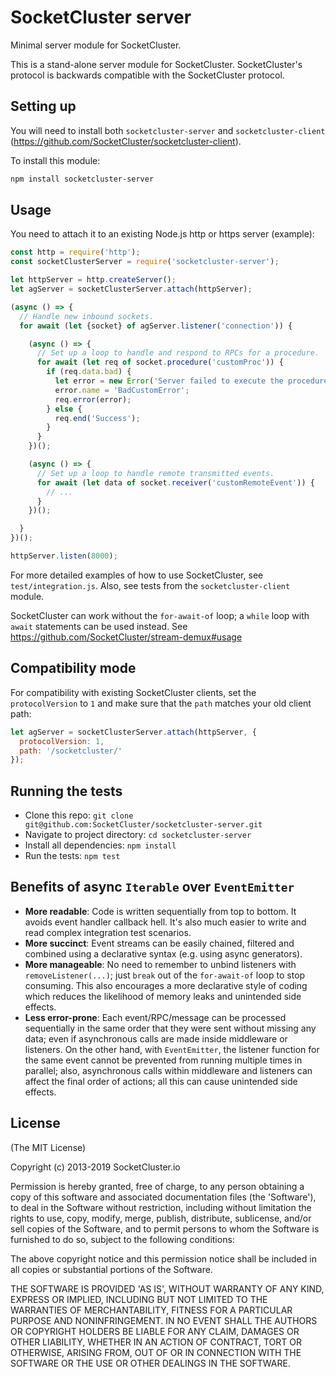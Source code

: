 # SocketCluster server
Minimal server module for SocketCluster.

This is a stand-alone server module for SocketCluster.
SocketCluster's protocol is backwards compatible with the SocketCluster protocol.

## Setting up

You will need to install both ```socketcluster-server``` and ```socketcluster-client``` (https://github.com/SocketCluster/socketcluster-client).

To install this module:
```bash
npm install socketcluster-server
```

## Usage

You need to attach it to an existing Node.js http or https server (example):
```js
const http = require('http');
const socketClusterServer = require('socketcluster-server');

let httpServer = http.createServer();
let agServer = socketClusterServer.attach(httpServer);

(async () => {
  // Handle new inbound sockets.
  for await (let {socket} of agServer.listener('connection')) {

    (async () => {
      // Set up a loop to handle and respond to RPCs for a procedure.
      for await (let req of socket.procedure('customProc')) {
        if (req.data.bad) {
          let error = new Error('Server failed to execute the procedure');
          error.name = 'BadCustomError';
          req.error(error);
        } else {
          req.end('Success');
        }
      }
    })();

    (async () => {
      // Set up a loop to handle remote transmitted events.
      for await (let data of socket.receiver('customRemoteEvent')) {
        // ...
      }
    })();

  }
})();

httpServer.listen(8000);
```

For more detailed examples of how to use SocketCluster, see `test/integration.js`.
Also, see tests from the `socketcluster-client` module.

SocketCluster can work without the `for-await-of` loop; a `while` loop with `await` statements can be used instead.
See https://github.com/SocketCluster/stream-demux#usage

## Compatibility mode

For compatibility with existing SocketCluster clients, set the `protocolVersion` to `1` and make sure that the `path` matches your old client path:

```js
let agServer = socketClusterServer.attach(httpServer, {
  protocolVersion: 1,
  path: '/socketcluster/'
});
```

## Running the tests

- Clone this repo: `git clone git@github.com:SocketCluster/socketcluster-server.git`
- Navigate to project directory: `cd socketcluster-server`
- Install all dependencies: `npm install`
- Run the tests: `npm test`

## Benefits of async `Iterable` over `EventEmitter`

- **More readable**: Code is written sequentially from top to bottom. It avoids event handler callback hell. It's also much easier to write and read complex integration test scenarios.
- **More succinct**: Event streams can be easily chained, filtered and combined using a declarative syntax (e.g. using async generators).
- **More manageable**: No need to remember to unbind listeners with `removeListener(...)`; just `break` out of the `for-await-of` loop to stop consuming. This also encourages a more declarative style of coding which reduces the likelihood of memory leaks and unintended side effects.
- **Less error-prone**: Each event/RPC/message can be processed sequentially in the same order that they were sent without missing any data; even if asynchronous calls are made inside middleware or listeners. On the other hand, with `EventEmitter`, the listener function for the same event cannot be prevented from running multiple times in parallel; also, asynchronous calls within middleware and listeners can affect the final order of actions; all this can cause unintended side effects.

## License

(The MIT License)

Copyright (c) 2013-2019 SocketCluster.io

Permission is hereby granted, free of charge, to any person obtaining a copy of this software and associated documentation files (the 'Software'), to deal in the Software without restriction, including without limitation the rights to use, copy, modify, merge, publish, distribute, sublicense, and/or sell copies of the Software, and to permit persons to whom the Software is furnished to do so, subject to the following conditions:

The above copyright notice and this permission notice shall be included in all copies or substantial portions of the Software.

THE SOFTWARE IS PROVIDED 'AS IS', WITHOUT WARRANTY OF ANY KIND, EXPRESS OR IMPLIED, INCLUDING BUT NOT LIMITED TO THE WARRANTIES OF MERCHANTABILITY, FITNESS FOR A PARTICULAR PURPOSE AND NONINFRINGEMENT. IN NO EVENT SHALL THE AUTHORS OR COPYRIGHT HOLDERS BE LIABLE FOR ANY CLAIM, DAMAGES OR OTHER LIABILITY, WHETHER IN AN ACTION OF CONTRACT, TORT OR OTHERWISE, ARISING FROM, OUT OF OR IN CONNECTION WITH THE SOFTWARE OR THE USE OR OTHER DEALINGS IN THE SOFTWARE.
